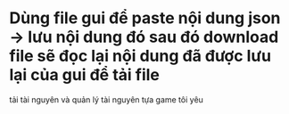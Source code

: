 # Dùng file gui để paste nội dung json -> lưu nội dung đó sau đó download file sẽ đọc lại nội dung đã được lưu lại của gui để tải file

tải tài nguyên và quản lý tài nguyên tựa game tôi yêu
